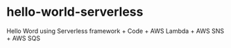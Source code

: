 # hello-world-serverless
Hello Word using Serverless framework + Code + AWS Lambda + AWS SNS + AWS SQS 
